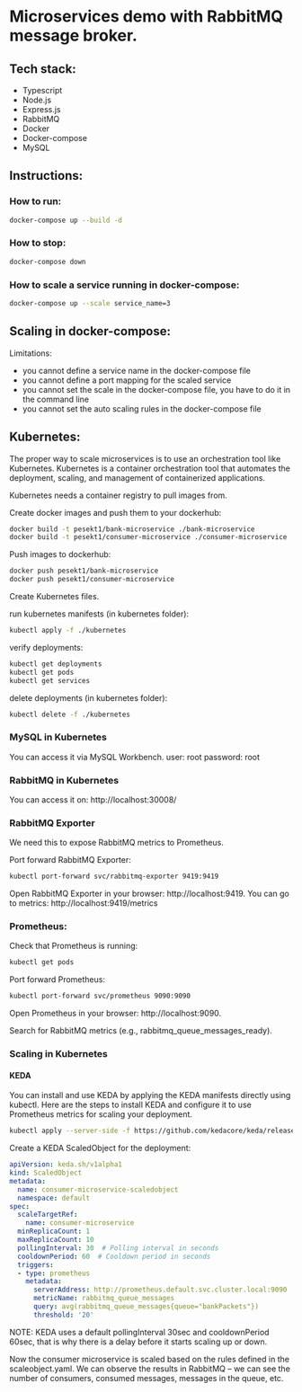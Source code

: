 # Microservices demo with RabbitMQ message broker.

## Tech stack:
- Typescript
- Node.js
- Express.js
- RabbitMQ
- Docker
- Docker-compose
- MySQL

## Instructions:

### How to run:
```bash
docker-compose up --build -d
```
### How to stop:
```bash
docker-compose down
```

### How to scale a service running in docker-compose:
```bash
docker-compose up --scale service_name=3
```

## Scaling in docker-compose:
Limitations:
- you cannot define a service name in the docker-compose file
- you cannot define a port mapping for the scaled service
- you cannot set the scale in the docker-compose file, you have to do it in the command line
- you cannot set the auto scaling rules in the docker-compose file

## Kubernetes:
The proper way to scale microservices is to use an orchestration tool like Kubernetes. Kubernetes is a container orchestration tool that automates the deployment, scaling, and management of containerized applications. 

Kubernetes needs a container registry to pull images from.

Create docker images and push them to your dockerhub:
```bash
docker build -t pesekt1/bank-microservice ./bank-microservice
docker build -t pesekt1/consumer-microservice ./consumer-microservice
```

Push images to dockerhub:
```bash
docker push pesekt1/bank-microservice
docker push pesekt1/consumer-microservice

```

Create Kubernetes files.

run kubernetes manifests (in kubernetes folder):
```bash
kubectl apply -f ./kubernetes
```

verify deployments:
```bash
kubectl get deployments
kubectl get pods
kubectl get services
```

delete deployments (in kubernetes folder):
```bash
kubectl delete -f ./kubernetes
```

### MySQL in Kubernetes
You can access it via MySQL Workbench.
user: root
password: root

### RabbitMQ in Kubernetes
You can access it on: http://localhost:30008/

### RabbitMQ Exporter
We need this to expose RabbitMQ metrics to Prometheus.

Port forward RabbitMQ Exporter:
```bash
kubectl port-forward svc/rabbitmq-exporter 9419:9419
```

Open RabbitMQ Exporter in your browser: http://localhost:9419.
You can go to metrics: http://localhost:9419/metrics

### Prometheus:

Check that Prometheus is running:
```bash
kubectl get pods
```

Port forward Prometheus:
```bash
kubectl port-forward svc/prometheus 9090:9090
```

Open Prometheus in your browser: http://localhost:9090.

Search for RabbitMQ metrics (e.g., rabbitmq_queue_messages_ready).

### Scaling in Kubernetes

#### KEDA
You can install and use KEDA by applying the KEDA manifests directly using kubectl. Here are the steps to install KEDA and configure it to use Prometheus metrics for scaling your deployment.

```bash
kubectl apply --server-side -f https://github.com/kedacore/keda/releases/download/v2.16.1/keda-2.16.1.yaml
```

Create a KEDA ScaledObject for the deployment:

```yml
apiVersion: keda.sh/v1alpha1
kind: ScaledObject
metadata:
  name: consumer-microservice-scaledobject
  namespace: default
spec:
  scaleTargetRef:
    name: consumer-microservice
  minReplicaCount: 1
  maxReplicaCount: 10
  pollingInterval: 30  # Polling interval in seconds
  cooldownPeriod: 60  # Cooldown period in seconds
  triggers:
  - type: prometheus
    metadata:
      serverAddress: http://prometheus.default.svc.cluster.local:9090
      metricName: rabbitmq_queue_messages
      query: avg(rabbitmq_queue_messages{queue="bankPackets"})
      threshold: '20'
```

NOTE: KEDA uses a default pollingInterval 30sec and cooldownPeriod 60sec, that is why there is a delay before it starts scaling up or down.

Now the consumer microservice is scaled based on the rules defined in the scaleobject.yaml.
We can observe the results in RabbitMQ – we can see the number of consumers, consumed messages, messages in the queue, etc.
 